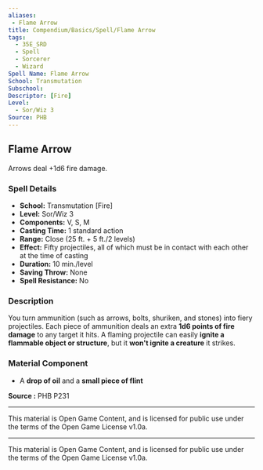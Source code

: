 ```yaml
---
aliases:
 - Flame Arrow
title: Compendium/Basics/Spell/Flame Arrow
tags:  
  - 35E_SRD  
  - Spell  
  - Sorcerer  
  - Wizard  
Spell Name: Flame Arrow
School: Transmutation
Subschool: 
Descriptor: [Fire]
Level:  
  - Sor/Wiz 3  
Source: PHB
---
```


## Flame Arrow

Arrows deal +1d6 fire damage.

### Spell Details

- **School:** Transmutation [Fire]  
- **Level:** Sor/Wiz 3  
- **Components:** V, S, M  
- **Casting Time:** 1 standard action  
- **Range:** Close (25 ft. + 5 ft./2 levels)  
- **Effect:** Fifty projectiles, all of which must be in contact with each other at the time of casting  
- **Duration:** 10 min./level  
- **Saving Throw:** None  
- **Spell Resistance:** No  

### Description

You turn ammunition (such as arrows, bolts, shuriken, and stones) into fiery projectiles. Each piece of ammunition deals an extra **1d6 points of fire damage** to any target it hits. A flaming projectile can easily **ignite a flammable object or structure**, but it **won't ignite a creature** it strikes.

### Material Component

- A **drop of oil** and a **small piece of flint**


**Source :** PHB P231

---

This material is Open Game Content, and is licensed for public use under  
the terms of the Open Game License v1.0a.

---

This material is Open Game Content, and is licensed for public use under the terms of the Open Game License v1.0a.
